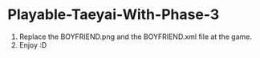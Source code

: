 # Playable-Taeyai-With-Phase-3
1. Replace the BOYFRIEND.png and the BOYFRIEND.xml file at the game.
2. Enjoy :D
